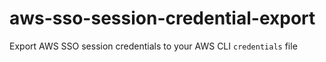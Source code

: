 # aws-sso-session-credential-export
Export AWS SSO session credentials to your AWS CLI `credentials` file
